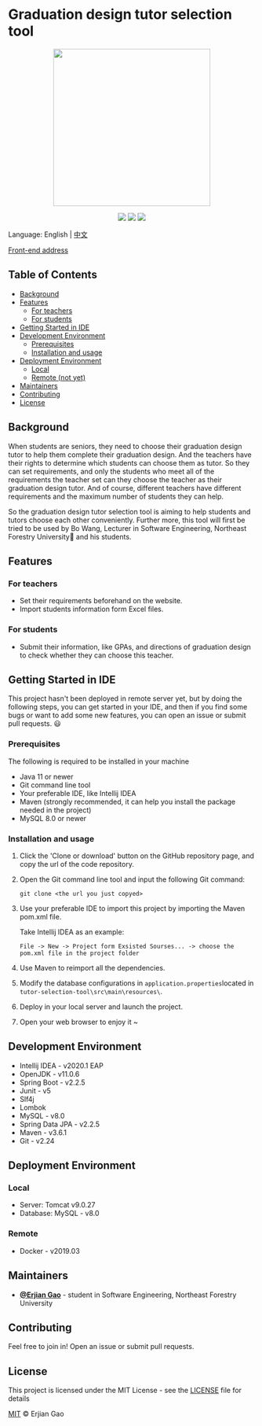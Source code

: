 # Graduation design tutor selection tool

<p align="center">
  <img width="320px" src="http://picbed.erjiangao.com/img/20200624105118.png"/>
</p>

<p align="center">
  <a href="https://www.oracle.com/java/" target="_blank"><img src="https://img.shields.io/badge/language-java-orange.svg"></a>
  <a href="#License"><img src="https://img.shields.io/badge/license-MIT-green.svg"></a>
  <a><img src="https://visitor-badge.glitch.me/badge?page_id=ErjianGao.tutor-selection-tool"></a>
</p>

Language: English | [中文](https://github.com/ErjianGao/tutor-selection-tool/blob/master/README.cn.md)

[Front-end address](https://github.com/ErjianGao/tutor-selection-tool-vue)

## Table of Contents

- [Background](#background)
- [Features](#features)
    - [For teachers](#for-teachers)
    - [For students](#for-students)
- [Getting Started in IDE](#getting-started-in-ide)
- [Development Environment](#development-environment)
    - [Prerequisites](#prerequisites)
    - [Installation and usage](#installation-and-usage)
- [Deployment Environment](#deployment-environment)
    - [Local](#local)
    - [Remote (not yet)](#remote)
- [Maintainers](#maintainers)
- [Contributing](#contributing)
- [License](#license)

## Background

When students are seniors, they need to choose their graduation design tutor to help them complete their graduation design. And the teachers have their rights to determine which students can choose them as tutor. So they can set requirements, and only the students who meet all of the requirements the teacher set can they choose the teacher as their graduation design tutor. And of course, different teachers have different requirements and the maximum number of students they can help. 

So the graduation design tutor selection tool is aiming to help students and tutors choose each other conveniently. Further more, this tool will first be tried to be used by Bo Wang, Lecturer in Software Engineering, Northeast Forestry University:school: and his students.

## Features

### For teachers

- Set their requirements beforehand on the website. 
- Import students information form Excel files. 

### For students

- Submit their information, like GPAs, and directions of graduation design to check whether they can choose this teacher. 

## Getting Started in IDE

This project hasn't been deployed in remote server yet, but by doing the following steps, you can get started in your IDE, and then if you find some bugs or want to add some new features, you can open an issue or submit pull requests. :smiley:

### Prerequisites

The following is required to be installed in your machine

- Java 11 or newer
- Git command line tool
- Your preferable IDE, like Intellij IDEA
- Maven (strongly recommended, it can help you install the package needed in the project)
- MySQL 8.0 or newer

### Installation and usage

1. Click the 'Clone or download' button on the GitHub repository page, and copy the url of the code repository.

2. Open the Git command line tool and input the following Git command:

   ```git
   git clone <the url you just copyed>
   ```

3. Use your preferable IDE to import this project by importing the Maven pom.xml file.

   Take Intellij IDEA as an example:

   ```
   File -> New -> Project form Exsisted Sourses... -> choose the pom.xml file in the project folder
   ```

4. Use Maven to reimport all the dependencies.

5. Modify the database configurations in `application.properties`located in `tutor-selection-tool\src\main\resources\`.

6. Deploy in your local server and launch the project.

7. Open your web browser to enjoy it ~

## Development Environment

- Intellij IDEA - v2020.1 EAP
- OpenJDK - v11.0.6
- Spring Boot - v2.2.5
- Junit - v5
- Slf4j
- Lombok
- MySQL - v8.0
- Spring Data JPA - v2.2.5
- Maven - v3.6.1
- Git - v2.24

## Deployment Environment

### Local

- Server: Tomcat v9.0.27
- Database: MySQL - v8.0

### Remote

- Docker - v2019.03

## Maintainers

- [**@Erjian Gao**](https://github.com/ErjianGao) - student in Software Engineering, Northeast Forestry University

## Contributing

Feel free to join in! 
Open an issue or submit pull requests.

## License

This project is licensed under the MIT License - see the [LICENSE](https://gist.github.com/PurpleBooth/LICENSE.md) file for details

[MIT](LICENSE) © Erjian Gao
